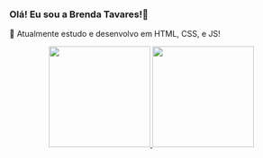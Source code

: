 ### Olá! Eu sou a Brenda Tavares!👋

🌱 Atualmente estudo e desenvolvo em HTML, CSS, e JS!

<div align="center">
  <a href="https://github.com/brendatavares">
  <img height="180em" src="https://github-readme-stats.vercel.app/api?username=brendatavares&show_icons=true&theme=dracula&include_all_commits=true&count_private=true"/>
  <img height="180em" src="https://github-readme-stats.vercel.app/api/top-langs/?username=brendatavares&layout=compact&langs_count=7&theme=dracula"/>
</div>

